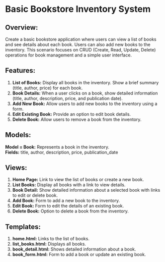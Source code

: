 # Basic Bookstore Inventory System

## Overview:
Create a basic bookstore application where users can view a list of books and see details about each book. Users can also add new books to the inventory. This scenario focuses on CRUD (Create, Read, Update, Delete) operations for book management and a simple user interface.

## Features:

1. **List of Books:** Display all books in the inventory. Show a brief summary (title, author, price) for each book.
2. **Book Details:** When a user clicks on a book, show detailed information (title, author, description, price, and publication date).
3. **Add New Book:** Allow users to add new books to the inventory using a form.
4. **Edit Existing Book:** Provide an option to edit book details.
5. **Delete Book:** Allow users to remove a book from the inventory.

## Models:

**Model = Book:** Represents a book in the inventory.  
**Fields:** title, author, description, price, publication_date

## Views:

1. **Home Page:** Link to view the list of books or create a new book.
2. **List Books:** Display all books with a link to view details.
3. **Book Detail:** Show detailed information about a selected book with links to edit or delete book.
4. **Add Book:** Form to add a new book to the inventory.
5. **Edit Book:** Form to edit the details of an existing book.
6. **Delete Book:** Option to delete a book from the inventory.

## Templates:

1. **home.html:** Links to the list of books.
2. **list_books.html:** Displays all books.
3. **book_detail.html:** Shows detailed information about a book.
4. **book_form.html:** Form to add a book or update an existing book.
